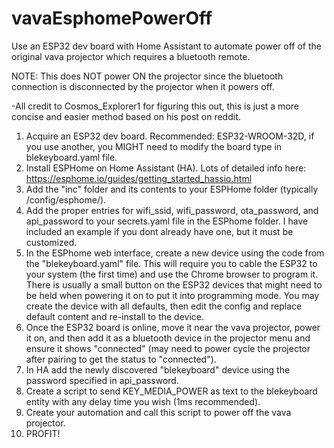 # vavaEsphomePowerOff
Use an ESP32 dev board with Home Assistant to automate power off of the original vava projector which requires a bluetooth remote.
  
  NOTE: This does NOT power ON the projector since the bluetooth connection is disconnected by the projector when it powers off.
  
  -All credit to Cosmos_Explorer1 for figuring this out, this is just a more concise and easier method based on his post on reddit.

1. Acquire an ESP32 dev board.  Recommended: ESP32-WROOM-32D, if you use another, you MIGHT need to modify the board type in blekeyboard.yaml file.
2. Install ESPHome on Home Assistant (HA).  Lots of detailed info here: https://esphome.io/guides/getting_started_hassio.html
3. Add the "inc" folder and its contents to your ESPHome folder (typically /config/esphome/).
4. Add the proper entries for wifi_ssid, wifi_password, ota_password, and api_password to your secrets.yaml file in the ESPhome folder.  I have included an example if you dont already have one, but it must be customized.
5. In the ESPhome web interface, create a new device using the code from the "blekeyboard.yaml" file.  This will require you to cable the ESP32 to your system (the first time) and use the Chrome browser to program it.  There is usually a small button on the ESP32 devices that might need to be held when powering it on to put it into programming mode.  You may create the device with all defaults, then edit the config and replace default content and re-install to the device.
6. Once the ESP32 board is online, move it near the vava projector, power it on, and then add it as a bluetooth device in the projector menu and ensure it shows "connected" (may need to power cycle the projector after pairing to get the status to "connected").
7. In HA add the newly discovered "blekeyboard" device using the password specified in api_password.
8. Create a script to send KEY_MEDIA_POWER as text to the blekeyboard entity with any delay time you wish (1ms recommended).
9. Create your automation and call this script to power off the vava projector.
10. PROFIT!

